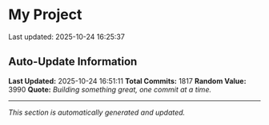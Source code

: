 # My Project


Last updated: 2025-10-24 16:25:37
































































































































































































































































































































































































































































































































































































































































































































































































































































































































































































































































































































































































































































































































































































































































































































































































































































































































































































































































































































































































































































































































































































































































































## Auto-Update Information

**Last Updated:** 2025-10-24 16:51:11
**Total Commits:** 1817
**Random Value:** 3990
**Quote:** _Building something great, one commit at a time._

---
_This section is automatically generated and updated._